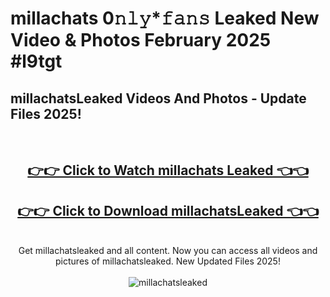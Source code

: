 # millachats 0𝚗𝚕𝚢*𝚏𝚊𝚗𝚜 Leaked New Video & Photos February 2025 #l9tgt

<h2>millachatsLeaked Videos And Photos - Update Files 2025!</h2>
<br>
<div align="center">
<h2><a href="https://mediaupload.pro?title=millachats&ref=11F" rel="nofollow">👉👉 Click to Watch millachats Leaked 👈👈</a></h2>
<h2><a href="https://mediaupload.pro?title=millachats&ref=11F" rel="nofollow">👉👉 Click to Download millachatsLeaked 👈👈</a></h2>
<br>
Get millachatsleaked and all content. Now you can access all videos and pictures of millachatsleaked. New Updated Files 2025!
<br>
<br>
<a href="https://mediaupload.pro?title=millachats&ref=11F" rel="nofollow" data-target="animated-image.originalLink"><img src="https://i.ibb.co/Gkj2r4b/banner.png" alt="millachatsleaked" style="max-width: 100%; display: inline-block;" data-target="animated-image.originalImage"></a>
</div>
<br>

